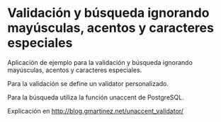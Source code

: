 # Validación y búsqueda ignorando mayúsculas, acentos y caracteres especiales

Aplicación de ejemplo para la validación y búsqueda ignorando mayúsculas, acentos y caracteres especiales. 

Para la validación se define un validator personalizado.

Para la búsqueda utiliza la función unaccent de PostgreSQL.

Explicación en http://blog.gmartinez.net/unaccent_validator/